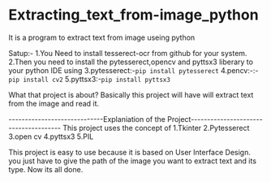 # Extracting_text_from-image_python
It is a program to extract text from image useing python

Satup:-
1.You Need to install tesserect-ocr from github for your system.
2.Then you need to install the pytesserect,opencv and pyttsx3 liberary to your python IDE using 
3.pytesserect:-```pip install pytesserect```
4.pencv:-:-```pip install cv2```
5.pyttsx3:-```pip install pyttsx3```

What that project is about?
Basically this project will have will extract text from the image and read it.

-----------------------------Explaniation of the Project--------------------------------------
This project uses the concept of
1.Tkinter
2.Pytesserect
3.open cv
4.pyttsx3
5.PIL

This project is easy to use because it is based on User Interface Design.
you just have to give the path of the image you want to extract text and
its type.
Now its all done.
